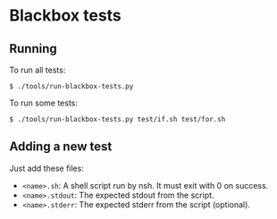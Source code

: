Blackbox tests
==============

## Running
To run all tests:
```
$ ./tools/run-blackbox-tests.py
```

To run some tests:
```
$ ./tools/run-blackbox-tests.py test/if.sh test/for.sh
```

## Adding a new test
Just add these files:
- `<name>.sh`: A shell script run by nsh. It must exit with 0 on success.
- `<name>.stdout`: The expected stdout from the script.
- `<name>.stderr`: The expected stderr from the script (optional).
